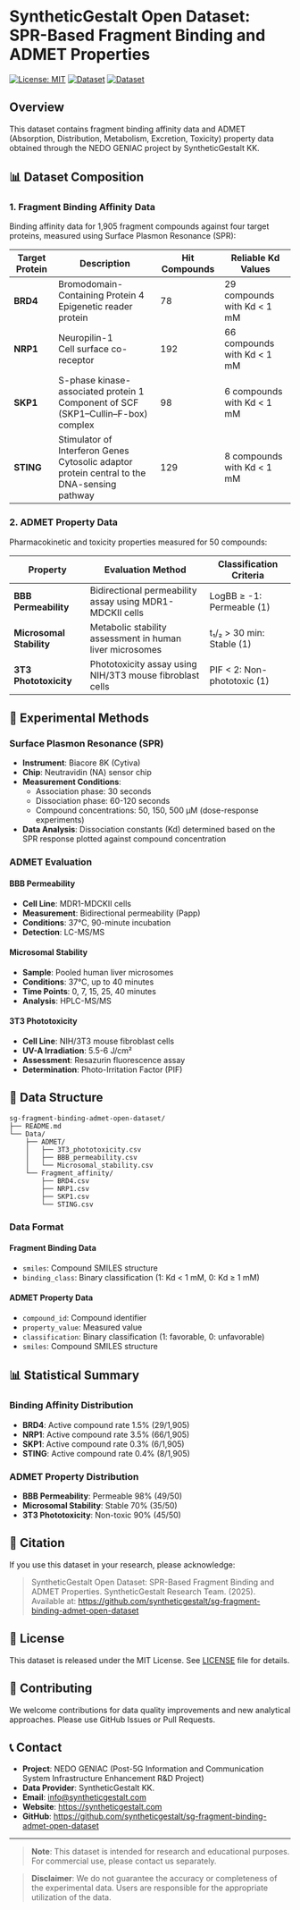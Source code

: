 # SyntheticGestalt Open Dataset: SPR-Based Fragment Binding and ADMET Properties

[![License: MIT](https://img.shields.io/badge/License-MIT-yellow.svg)](https://opensource.org/licenses/MIT)
[![Dataset](https://img.shields.io/badge/Dataset-Fragment%20Binding-blue.svg)](https://github.com/syntheticgestalt/spr-assay-fragment-screening-admet-data/tree/main/Data/Fragment_affinity)
[![Dataset](https://img.shields.io/badge/Dataset-ADMET%20Properties-green.svg)](https://github.com/syntheticgestalt/spr-assay-fragment-screening-admet-data/tree/main/Data/ADMET)

## Overview

This dataset contains fragment binding affinity data and ADMET (Absorption, Distribution, Metabolism, Excretion, Toxicity) property data obtained through the NEDO GENIAC project by SyntheticGestalt KK.

## 📊 Dataset Composition

### 1. Fragment Binding Affinity Data

Binding affinity data for 1,905 fragment compounds against four target proteins, measured using Surface Plasmon Resonance (SPR):

| Target Protein | Description | Hit Compounds | Reliable Kd Values |
|---|---|---|---|
| **BRD4** | Bromodomain-Containing Protein 4<br/>Epigenetic reader protein | 78 | 29 compounds with Kd < 1 mM |
| **NRP1** | Neuropilin-1<br/>Cell surface co-receptor | 192 | 66 compounds with Kd < 1 mM |
| **SKP1** | S-phase kinase-associated protein 1<br/>Component of SCF (SKP1–Cullin–F-box) complex | 98 | 6 compounds with Kd < 1 mM |
| **STING** | Stimulator of Interferon Genes<br/>Cytosolic adaptor protein central to the DNA-sensing pathway | 129 | 8 compounds with Kd < 1 mM |

### 2. ADMET Property Data

Pharmacokinetic and toxicity properties measured for 50 compounds:

| Property | Evaluation Method | Classification Criteria |
|---|---|---|
| **BBB Permeability** | Bidirectional permeability assay using MDR1-MDCKII cells | LogBB ≥ -1: Permeable (1) |
| **Microsomal Stability** | Metabolic stability assessment in human liver microsomes | t₁/₂ > 30 min: Stable (1) |
| **3T3 Phototoxicity** | Phototoxicity assay using NIH/3T3 mouse fibroblast cells | PIF < 2: Non-phototoxic (1) |

## 🔬 Experimental Methods

### Surface Plasmon Resonance (SPR)

- **Instrument**: Biacore 8K (Cytiva)
- **Chip**: Neutravidin (NA) sensor chip
- **Measurement Conditions**: 
  - Association phase: 30 seconds
  - Dissociation phase: 60-120 seconds
  - Compound concentrations: 50, 150, 500 µM (dose-response experiments)
- **Data Analysis**: Dissociation constants (Kd) determined based on the SPR response plotted against compound concentration

### ADMET Evaluation

#### BBB Permeability
- **Cell Line**: MDR1-MDCKII cells
- **Measurement**: Bidirectional permeability (Papp)
- **Conditions**: 37°C, 90-minute incubation
- **Detection**: LC-MS/MS

#### Microsomal Stability
- **Sample**: Pooled human liver microsomes
- **Conditions**: 37°C, up to 40 minutes
- **Time Points**: 0, 7, 15, 25, 40 minutes
- **Analysis**: HPLC-MS/MS

#### 3T3 Phototoxicity
- **Cell Line**: NIH/3T3 mouse fibroblast cells
- **UV-A Irradiation**: 5.5-6 J/cm²
- **Assessment**: Resazurin fluorescence assay
- **Determination**: Photo-Irritation Factor (PIF)

## 📁 Data Structure

```
sg-fragment-binding-admet-open-dataset/
├── README.md
└── Data/
    ├── ADMET/
    │   ├── 3T3_phototoxicity.csv
    │   ├── BBB_permeability.csv
    │   └── Microsomal_stability.csv
    └── Fragment_affinity/
        ├── BRD4.csv
        ├── NRP1.csv
        ├── SKP1.csv
        └── STING.csv
```

### Data Format

#### Fragment Binding Data
- `smiles`: Compound SMILES structure
- `binding_class`: Binary classification (1: Kd < 1 mM, 0: Kd ≥ 1 mM)

#### ADMET Property Data
- `compound_id`: Compound identifier
- `property_value`: Measured value
- `classification`: Binary classification (1: favorable, 0: unfavorable)
- `smiles`: Compound SMILES structure

## 📊 Statistical Summary

### Binding Affinity Distribution
- **BRD4**: Active compound rate 1.5% (29/1,905)
- **NRP1**: Active compound rate 3.5% (66/1,905)
- **SKP1**: Active compound rate 0.3% (6/1,905)
- **STING**: Active compound rate 0.4% (8/1,905)

### ADMET Property Distribution
- **BBB Permeability**: Permeable 98% (49/50)
- **Microsomal Stability**: Stable 70% (35/50)
- **3T3 Phototoxicity**: Non-toxic 90% (45/50)

## 📄 Citation

If you use this dataset in your research, please acknowledge:

> SyntheticGestalt Open Dataset: SPR-Based Fragment Binding and ADMET Properties. SyntheticGestalt Research Team. (2025). Available at: https://github.com/syntheticgestalt/sg-fragment-binding-admet-open-dataset

## 📜 License

This dataset is released under the MIT License. See [LICENSE](LICENSE) file for details.

## 🤝 Contributing

We welcome contributions for data quality improvements and new analytical approaches. Please use GitHub Issues or Pull Requests.

## 📞 Contact

- **Project**: NEDO GENIAC (Post-5G Information and Communication System Infrastructure Enhancement R&D Project)
- **Data Provider**: SyntheticGestalt KK.
- **Email**: info@syntheticgestalt.com
- **Website**: https://syntheticgestalt.com
- **GitHub**: https://github.com/syntheticgestalt/sg-fragment-binding-admet-open-dataset

---

> **Note**: This dataset is intended for research and educational purposes. For commercial use, please contact us separately.

> **Disclaimer**: We do not guarantee the accuracy or completeness of the experimental data. Users are responsible for the appropriate utilization of the data.
